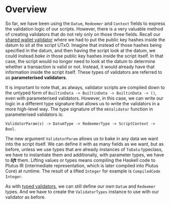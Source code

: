 # Overview

So far, we have been using the `Datum`, `Redeemer` and `Context` fields to express the validation logic of our scripts. However, there is a very valuable method of creating validators that do not rely only on those three fields. Recall our [shared wallet validator](../typed-validators/a-shared-wallet-script.md) where we had to put the public key hashes inside the datum to sit at the script UTxO. Imagine that instead of those hashes being specified in the datum, and then having the script look at the datum, we could instead _bake_ _in_ those public key hashes inside the script itself. In that case, the script would no longer need to look at the datum to determine whether a transaction is valid or not. Instead, it would already have that information inside the script itself. These types of validators are referred to as **parameterised validators**.

It is important to note that, as always, validator scripts are compiled down to the untyped form of `BuiltinData -> BuiltinData -> BuiltinData -> ()`, even with parameterised validators. However, in this case, we can write our logic in a different type signature that allows us to write the validators in a more high-level way. The type signature of the `mkValidator` function in parameterised validators is:

`ValidatorParam(s) -> DatumType -> RedeemerType -> ScriptContext -> Bool`.

The new argument `ValidatorParam` allows us to bake in any data we want into the script itself. We can define it with as many fields as we want, but as before, unless we use types that are already instances of `ToData` typeclass, we have to instantiate them and additionally, with parameter types, we have to _**lift**_ them. Lifting values or types means compiling the Haskell code to Plutus IR (intermediate representation, which is later compiled into Plutus Core) at runtime. The result of a lifted `Integer` for example is `CompiledCode Integer`.&#x20;

As with [typed validators](broken-reference), we can still define our own `Datum` and `Redeemer` types. And we have to create the `ValidatorTypes` instance to use with our validator as before.
